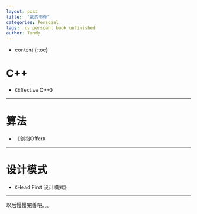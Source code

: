 ```yaml
---
layout: post
title:  "我的书单"
categories: Persoanl
tags:  cv persoanl book unfinished
author: Tandy
---
```


* content
{:toc}




# C++

- 《Effective C++》

---

# 算法

- 《剑指Offer》

---

# 设计模式

- 《Head First 设计模式》

---

以后慢慢完善吧。。。
